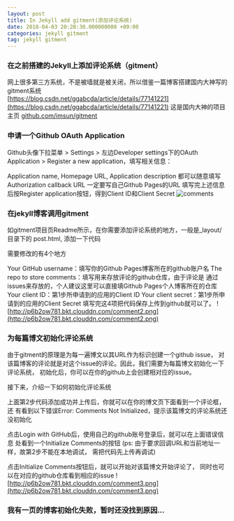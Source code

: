 ```yaml
---
layout: post
title: In Jekyll add gitment(添加评论系统)
date: 2018-04-03 20:28:30.000000000 +09:00
categories: jekyll gitment
tag: jekyll gitment
---
```

### 在之前搭建的Jekyll上添加评论系统（gitment）
网上很多第三方系统，不是被墙就是被关闭，所以借鉴一篇博客搭建国内大神写的gitment系统<br>
[https://blog.csdn.net/ggabcda/article/details/77141221](https://blog.csdn.net/ggabcda/article/details/77141221)
这是国内大神的项目主页
[github.com/imsun/gitment ](github.com/imsun/gitment)
### 申请一个Github OAuth Application
Github头像下拉菜单 > Settings > 左边Developer settings下的OAuth Application > Register a new application，填写相关信息：

Application name, Homepage URL, Application description 都可以随意填写
Authorization callback URL 一定要写自己Github Pages的URL
填写完上述信息后按Register application按钮，得到Client ID和Client Secret
![comments](http://p6b2ow781.bkt.clouddn.com/comment1.png)
###  在jekyll博客调用gitment
如gitment项目页Readme所示，在你需要添加评论系统的地方，一般是_layout/目录下的 post.html, 添加一下代码

需要修改的有4个地方

Your GitHub username：填写你的Github Pages博客所在的github账户名
The repo to store comments：填写用来存放评论的github仓库，由于评论是 通过issues来存放的，个人建议这里可以直接填Github Pages个人博客所在的仓库
Your client ID：第1步所申请到的应用的Client ID
Your client secret：第1步所申请到的应用的Client Secret
填写完这4项把代码保存上传到github就可以了。
![http://p6b2ow781.bkt.clouddn.com/comment2.png](http://p6b2ow781.bkt.clouddn.com/comment2.png)
### 为每篇博文初始化评论系统
由于gitment的原理是为每一遍博文以其URL作为标识创建一个github issue， 对该篇博客的评论就是对这个issue的评论。因此，我们需要为每篇博文初始化一下评论系统， 初始化后，你可以在你的github上会创建相对应的issue。

接下来，介绍一下如何初始化评论系统

上面第2步代码添加成功并上传后，你就可以在你的博文页下面看到一个评论框，还 有看到以下错误Error: Comments Not Initialized，提示该篇博文的评论系统还没初始化

点击Login with GitHub后，使用自己的github账号登录后，就可以在上面错误信息 处看到一个Initialize Comments的按钮
(ps: 由于要求回调URL和当前地址一样，故第2步不能在本地调试， 需把代码先上传再调试)

点击Initialize Comments按钮后，就可以开始对该篇博文开始评论了， 同时也可以在对应的github仓库看到相应的issue
![http://p6b2ow781.bkt.clouddn.com/comment3.png](http://p6b2ow781.bkt.clouddn.com/comment3.png)
###  我有一页的博客初始化失败，暂时还没找到原因...

